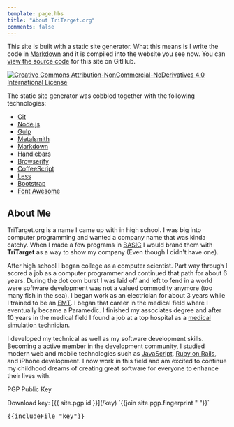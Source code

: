 ```yaml
---
template: page.hbs
title: "About TriTarget.org"
comments: false
---
```

This site is built with a static site generator. What this means is I write the
code in [Markdown][] and it is compiled into the website you see now. You can
[view the source code][1] for this site on GitHub.

[![Creative Commons Attribution-NonCommercial-NoDerivatives 4.0 International License](https://i.creativecommons.org/l/by-nc-nd/4.0/88x31.png)][2]

The static site generator was cobbled together with the following technologies:

* [Git](http://git-scm.com/)
* [Node.js](http://nodejs.org/)
* [Gulp](http://gulpjs.com/)
* [Metalsmith](http://www.metalsmith.io/)
* [Markdown][]
* [Handlebars](http://handlebarsjs.com/)
* [Browserify](http://browserify.org/)
* [CoffeeScript](http://coffeescript.org/)
* [Less](http://lesscss.org/)
* [Bootstrap](http://getbootstrap.com/)
* [Font Awesome](http://fortawesome.github.io/Font-Awesome/)

[Markdown]: http://daringfireball.net/projects/markdown/
[1]: https://github.com/sukima/dev-tritarget-org
[2]: http://creativecommons.org/licenses/by-nc-nd/4.0/

## About Me

TriTarget.org is a name I came up with in high school. I was big into computer
programming and wanted a company name that was kinda catchy. When I made a few
programs in [BASIC][] I would brand them with __TriTarget__ as a way to show
my company (Even though I didn't have one).

After high school I began college as a computer scientist. Part way through I
scored a job as a computer programmer and continued that path for about 6
years. During the dot com burst I was laid off and left to fend in a world were
software development was not a valued commodity anymore (too many fish in the
sea). I began work as an electrician for about 3 years while I trained to be an
[EMT][]. I began that career in the medical field where I eventually became a
Paramedic. I finished my associates degree and after 10 years in the medical
field I found a job at a top hospital as a
[medical simulation technician](https://gist.github.com/sukima/5328751).

I developed my technical as well as my software development skills. Becoming a
active member in the development community, I studied modern web and mobile
technologies such as [JavaScript][JS], [Ruby on Rails][RoR], and iPhone
development. I now work in this field and am excited to continue my childhood
dreams of creating great software for everyone to enhance their lives with.

[BASIC]: http://en.wikipedia.org/wiki/BASIC
[EMT]: http://en.wikipedia.org/wiki/Emergency_medical_technician
[ECMO]: http://en.wikipedia.org/wiki/Extracorporeal_membrane_oxygenation
[JS]: http://en.wikipedia.org/wiki/JavaScript
[RoR]: http://rubyonrails.org/

<div class="panel panel-default">
<div class="panel-heading">PGP Public Key</div>
<div class="panel-body">

<p>
Download key: [{{ site.pgp.id }}](/key) <i class="fa fa-lock"></i>  
`{{join site.pgp.fingerprint " "}}`
</p>

<pre class="underflow well">
{{includeFile "key"}}
</pre>

</div>
</div>
